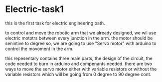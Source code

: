 # Electric-task1

this is the first task for electric engineering path.

to control and move the robotic arm that we already designed, we wil use electric mototrs between every junction in the arm. the motor should be senintive to degree so, we are going to use "Servo motor" with arduino to control the movoment in the arm. 

this repesentary contains three main parts, the design of the circuit, the code needed to burn in arduino and compenants needed.
there are two ways to move the servo motor either with variable resistors or without the variable resistors which will be going from 0 degree to 90 degree cont. 

